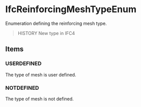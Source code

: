 # IfcReinforcingMeshTypeEnum

Enumeration defining the reinforcing mesh type.
<!-- end of short definition -->

> HISTORY New type in IFC4

## Items

### USERDEFINED
The type of mesh is user defined.

### NOTDEFINED
The type of mesh is not defined.
